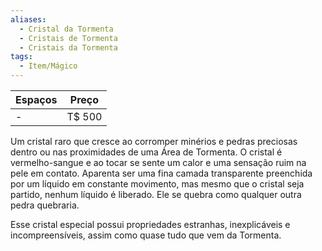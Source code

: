 ```yaml
---
aliases:
  - Cristal da Tormenta
  - Cristais de Tormenta
  - Cristais da Tormenta
tags:
  - Item/Mágico
---
```

| Espaços | Preço  |
| ------- | ------ |
| -       | T$ 500 |

Um cristal raro que cresce ao corromper minérios e pedras preciosas dentro ou nas proximidades de uma Área de Tormenta. O cristal é vermelho-sangue e ao tocar se sente um calor e uma sensação ruim na pele em contato. Aparenta ser uma fina camada transparente preenchida por um líquido em constante movimento, mas mesmo que o cristal seja partido, nenhum líquido é liberado. Ele se quebra como qualquer outra pedra quebraria.

Esse cristal especial possui propriedades estranhas, inexplicáveis e incompreensíveis, assim como quase tudo que vem da Tormenta.
